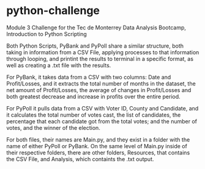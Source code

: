 # python-challenge
Module 3 Challenge for the Tec de Monterrey Data Analysis Bootcamp, Introduction to Python Scripting

Both Python Scripts, PyBank and PyPoll share a similar structure, both taking in information from a CSV File, applying processes to that information through looping, and printint the results to terminal in a specific format, as well as creating a .txt file with the results.

For PyBank, it takes data from a CSV with two columns: Date and Profit/Losses, and it extracts the total number of months in the dataset, the net amount of Profit/Losses, the average of changes in Profit/Losses and both greatest decrease and increase in profits over the entire period.

For PyPoll it pulls data from a CSV with Voter ID, County and Candidate, and it calculates the total number of votes cast, the list of candidates, the percentage that each candidate got from the total votes; and the number of votes, and the winner of the election.

For both files, their names are Main.py, and they exist in a folder with the name of either PyPoll or PyBank. On the same level of Main.py inside of their respective folders, there are other folders, Resources, that contains the CSV File, and Analysis, which containts the .txt output.
